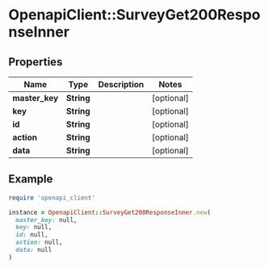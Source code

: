 # OpenapiClient::SurveyGet200ResponseInner

## Properties

| Name | Type | Description | Notes |
| ---- | ---- | ----------- | ----- |
| **master_key** | **String** |  | [optional] |
| **key** | **String** |  | [optional] |
| **id** | **String** |  | [optional] |
| **action** | **String** |  | [optional] |
| **data** | **String** |  | [optional] |

## Example

```ruby
require 'openapi_client'

instance = OpenapiClient::SurveyGet200ResponseInner.new(
  master_key: null,
  key: null,
  id: null,
  action: null,
  data: null
)
```

